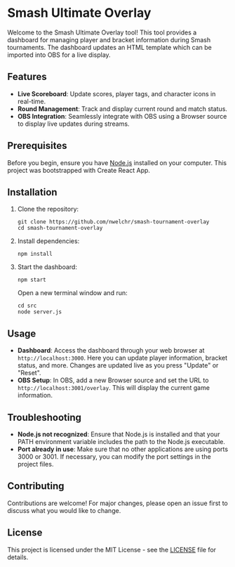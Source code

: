 # Smash Ultimate Overlay

Welcome to the Smash Ultimate Overlay tool! This tool provides a dashboard for managing player and bracket information during Smash tournaments. The dashboard updates an HTML template which can be imported into OBS for a live display.

## Features

- **Live Scoreboard**: Update scores, player tags, and character icons in real-time.
- **Round Management**: Track and display current round and match status.
- **OBS Integration**: Seamlessly integrate with OBS using a Browser source to display live updates during streams.

## Prerequisites

Before you begin, ensure you have [Node.js](https://nodejs.org/en/download/) installed on your computer. This project was bootstrapped with Create React App.

## Installation

1. Clone the repository:
   ```
   git clone https://github.com/nwelchr/smash-tournament-overlay
   cd smash-tournament-overlay
   ```

2. Install dependencies:
   ```
   npm install
   ```

3. Start the dashboard:
   ```
   npm start
   ```

   Open a new terminal window and run:
   ```
   cd src
   node server.js
   ```

## Usage

- **Dashboard**: Access the dashboard through your web browser at `http://localhost:3000`. Here you can update player information, bracket status, and more. Changes are updated live as you press "Update" or "Reset".
- **OBS Setup**: In OBS, add a new Browser source and set the URL to `http://localhost:3001/overlay`. This will display the current game information.

## Troubleshooting

- **Node.js not recognized**: Ensure that Node.js is installed and that your PATH environment variable includes the path to the Node.js executable.
- **Port already in use**: Make sure that no other applications are using ports 3000 or 3001. If necessary, you can modify the port settings in the project files.

## Contributing

Contributions are welcome! For major changes, please open an issue first to discuss what you would like to change.

## License

This project is licensed under the MIT License - see the [LICENSE](LICENSE) file for details.
